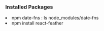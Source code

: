 <h3> Installed Packages </h3>

<li>npm date-fns :  ls node_modules/date-fns </li>
<li>npm install react-feather</li>
